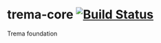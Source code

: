 trema-core [![Build Status](https://travis-ci.org/netceteragroup/trema-core.svg?branch=master)](https://travis-ci.org/netceteragroup/trema-core)
==========

Trema foundation

